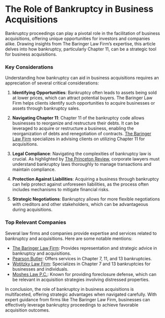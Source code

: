 # The Role of Bankruptcy in Business Acquisitions

Bankruptcy proceedings can play a pivotal role in the facilitation of business acquisitions, offering unique opportunities for investors and companies alike. Drawing insights from The Baringer Law Firm’s expertise, this article delves into how bankruptcy, particularly Chapter 11, can be a strategic tool for business acquisitions.

### Key Considerations

Understanding how bankruptcy can aid in business acquisitions requires an appreciation of several critical considerations:

1. **Identifying Opportunities**: Bankruptcy often leads to assets being sold at lower prices, which can attract potential buyers. The Baringer Law Firm helps clients identify such opportunities to acquire businesses or assets through bankruptcy sales.

2. **Navigating Chapter 11**: Chapter 11 of the bankruptcy code allows businesses to reorganize and restructure their debts. It can be leveraged to acquire or restructure a business, enabling the reorganization of debts and renegotiation of contracts. [The Baringer Law Firm](/dir/the_baringer_law_firm_llc) specializes in advising clients on utilizing Chapter 11 for acquisitions.

3. **Legal Compliance**: Navigating the complexities of bankruptcy law is crucial. As highlighted by [The Princeton Review](/dir/the_princeton_review), corporate lawyers must understand bankruptcy laws thoroughly to manage transactions and maintain compliance.

4. **Protection Against Liabilities**: Acquiring a business through bankruptcy can help protect against unforeseen liabilities, as the process often includes mechanisms to mitigate financial risks.

5. **Strategic Negotiations**: Bankruptcy allows for more flexible negotiations with creditors and other stakeholders, which can be advantageous during acquisitions.

### Top Relevant Companies

Several law firms and companies provide expertise and services related to bankruptcy and acquisitions. Here are some notable mentions:

- [The Baringer Law Firm](/dir/the_baringer_law_firm_llc): Provides representation and strategic advice in bankruptcy and acquisitions.
- [Pearson Butler](/dir/pearson_butler): Offers services in Chapter 7, 11, and 13 bankruptcies.
- [Wotitzky Law Firm](/dir/wotitzky_law_firm): Specializes in Chapter 7 and 13 bankruptcies for businesses and individuals.
- [Moshes Law P.C.](/dir/moshes_law_pc): Known for providing foreclosure defense, which can be relevant in acquisition strategies involving distressed properties.

In conclusion, the role of bankruptcy in business acquisitions is multifaceted, offering strategic advantages when navigated carefully. With expert guidance from firms like The Baringer Law Firm, businesses can effectively leverage bankruptcy proceedings to achieve favorable acquisition outcomes.